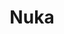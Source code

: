 ---
git: https://github.com/FormidableLabs/nuka-carousel
logohandle: formidable_nuka
sort: nuka
title: Nuka
website: https://formidable.com/open-source/nuka-carousel/
---